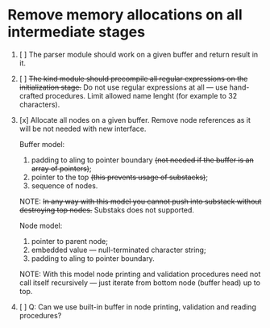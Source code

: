 # Remove memory allocations on all intermediate stages

1.  [ ] The parser module should work on a given buffer and return result
    in it.
2.  [ ] ~~The kind module should precompile all regular expressions on
    the initialization stage.~~ Do not use regular expressions at all — use
    hand-crafted procedures. Limit allowed name lenght (for example to 32
    characters).
3.  [x] Allocate all nodes on a given buffer. Remove node references as it
    will be not needed with new interface.

    Buffer model:
    1.  padding to aling to pointer boundary ~~(not needed if the buffer
        is an array of pointers)~~;
    2.  pointer to the top ~~(this prevents usage of substacks)~~;
    3.  sequence of nodes.

    NOTE: ~~In any way with this model you cannot push into substack without
    destroying top nodes.~~ Substaks does not supported.

    Node model:
    1.  pointer to parent node;
    2.  embedded value — null-terminated character string;
    3.  padding to aling to pointer boundary.

    NOTE: With this model node printing and validation procedures need
    not call itself recursively — just iterate from bottom node (buffer
    head) up to top.
4.  [ ] Q: Can we use built-in buffer in node printing, validation and
    reading procedures?
